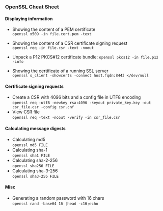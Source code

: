 ### OpenSSL Cheat Sheet

#### Displaying information
* Showing the content of a PEM certificate<br/>
  `openssl x509 -in file.cert.pem -text`
  
* Showing the content of a CSR certificate signing request<br/>
  `openssl req -in file.csr -text -noout`

* Unpack a P12 PKCS#12 certificate bundle:
  `openssl pkcs12 -in file.p12 -info`
  
* Showing the certificate of a running SSL server<br/>
  `openssl s_client -showcerts -connect host.fqdn:8443 </dev/null`

#### Certificate signing requests
* Create a CSR with 4096 bits and a config file in UTF8 encoding<br/>
  `openssl req -utf8 -newkey rsa:4096 -keyout private_key.key -out csr_file.csr -config csr.cnf`
* View CSR file<br/>
  `openssl req -text -noout -verify -in csr_file.csr `

#### Calculating message digests
* Calculating md5<br/>
  `openssl md5 FILE`
* Calculating sha-1<br/>
  `openssl sha1 FILE`
* Calculating sha-2-256<br/>
  `openssl sha256 FILE`
* Calculating sha-3-256<br/>
  `openssl sha3-256 FILE`

#### Misc
* Generating a random password with 16 chars<br/>
  `openssl rand -base64 16 |head -c16;echo`
